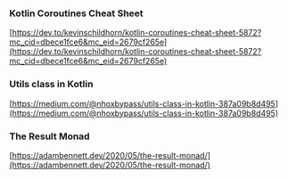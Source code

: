 ### Kotlin Coroutines Cheat Sheet
[https://dev.to/kevinschildhorn/kotlin-coroutines-cheat-sheet-5872?mc_cid=dbece1fce6&mc_eid=2679cf265e](https://dev.to/kevinschildhorn/kotlin-coroutines-cheat-sheet-5872?mc_cid=dbece1fce6&mc_eid=2679cf265e)
### Utils class in Kotlin
[https://medium.com/@nhoxbypass/utils-class-in-kotlin-387a09b8d495](https://medium.com/@nhoxbypass/utils-class-in-kotlin-387a09b8d495)
### The Result Monad
[https://adambennett.dev/2020/05/the-result-monad/](https://adambennett.dev/2020/05/the-result-monad/)